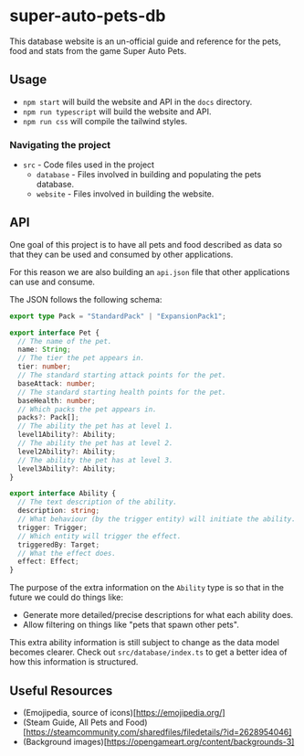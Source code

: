 # super-auto-pets-db

This database website is an un-official guide and reference for the pets, food and stats from the game Super Auto Pets.

## Usage

- `npm start` will build the website and API in the `docs` directory.
- `npm run typescript` will build the website and API.
- `npm run css` will compile the tailwind styles.

### Navigating the project

- `src` - Code files used in the project
  - `database` - Files involved in building and populating the pets database.
  - `website` - Files involved in building the website.

## API

One goal of this project is to have all pets and food described as data so that they can be used and consumed by other applications.

For this reason we are also building an `api.json` file that other applications can use and consume.

The JSON follows the following schema:

```typescript
export type Pack = "StandardPack" | "ExpansionPack1";

export interface Pet {
  // The name of the pet.
  name: String;
  // The tier the pet appears in.
  tier: number;
  // The standard starting attack points for the pet.
  baseAttack: number;
  // The standard starting health points for the pet.
  baseHealth: number;
  // Which packs the pet appears in.
  packs?: Pack[];
  // The ability the pet has at level 1.
  level1Ability?: Ability;
  // The ability the pet has at level 2.
  level2Ability?: Ability;
  // The ability the pet has at level 3.
  level3Ability?: Ability;
}

export interface Ability {
  // The text description of the ability.
  description: string;
  // What behaviour (by the trigger entity) will initiate the ability.
  trigger: Trigger;
  // Which entity will trigger the effect.
  triggeredBy: Target;
  // What the effect does.
  effect: Effect;
}
```

The purpose of the extra information on the `Ability` type is so that in the future we could do things like:

- Generate more detailed/precise descriptions for what each ability does.
- Allow filtering on things like "pets that spawn other pets".

This extra ability information is still subject to change as the data model becomes clearer. Check out `src/database/index.ts` to get a better idea of how this information is structured.

## Useful Resources

- (Emojipedia, source of icons)[https://emojipedia.org/]
- (Steam Guide, All Pets and Food)[https://steamcommunity.com/sharedfiles/filedetails/?id=2628954046]
- (Background images)[https://opengameart.org/content/backgrounds-3]
